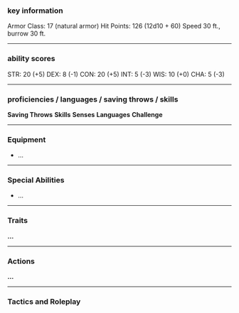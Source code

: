 ### key information

Armor Class: 17 (natural armor)
Hit Points: 126 (12d10 + 60)
Speed 30 ft., burrow 30 ft.

---

### ability scores

STR: 20 (+5) 
DEX: 8 (-1)
CON: 20 (+5)
INT: 5 (-3)
WIS: 10 (+0)
CHA: 5 (-3)

---

### proficiencies / languages / saving throws / skills

**Saving Throws**
**Skills** 
**Senses**
**Languages** 
**Challenge**

---

### Equipment

- ...

---

### Special Abilities

- ...

---

### Traits

**...**

---

### Actions

**...**

---

### Tactics and Roleplay